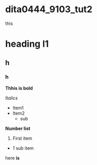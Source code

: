 # dita0444_9103_tut2


this

# heading l1
## h
### h
**Thhis is bold**

*Italics*

- Item1
- Item2
  - sub


**Number list**
1. First item
  - 1 sub item

here **is**